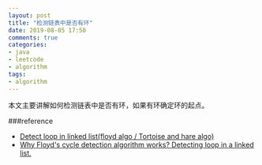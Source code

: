 ```yaml
---
layout: post
title: "检测链表中是否有环"
date: 2019-08-05 17:50
comments: true
categories: 
- java
- leetcode
- algorithm
tags:
- algorithm
---
```

本文主要讲解如何检测链表中是否有环，如果有环确定环的起点。

<!-- more -->

###reference

+ [Detect loop in linked list(floyd algo / Tortoise and hare algo)](https://www.youtube.com/watch?v=zbozWoMgKW0)
+ [Why Floyd's cycle detection algorithm works? Detecting loop in a linked list.](https://www.youtube.com/watch?v=LUm2ABqAs1w)
